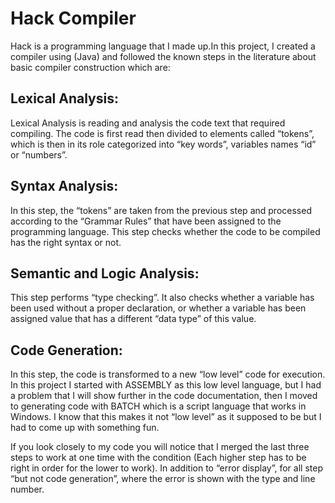# Hack Compiler
Hack is a programming language that I made up.In this project, I created a compiler using (Java) and followed the known steps in the literature about basic compiler construction which are:


## Lexical Analysis:
Lexical Analysis is reading and analysis the code text that required compiling. The code is first read then divided to elements called “tokens”, which is then in its role categorized into “key words”, variables names “id” or “numbers”.

## Syntax Analysis:
In this step, the “tokens” are taken from the previous step and processed according to the “Grammar Rules” that have been assigned to the programming language. This step checks whether the code to be compiled has the right syntax or not.

## Semantic and Logic Analysis:
This step performs “type checking”. It also checks whether a variable has been used without a proper declaration, or whether a variable has been assigned value that has a different “data type” of this value.

## Code Generation:
In this step, the code is transformed to a new “low level” code for execution.
In this project I started with ASSEMBLY as this low level language, but I had a problem that I will show further in the code documentation, then I moved to generating code with BATCH which is a script language that works in Windows. I know that this makes it not “low level” as it supposed to be but I had to come up with something fun.

If you look closely to my code you will notice that I merged the last three steps to work at one time with the condition (Each higher step has to be right in order for the lower to work). In addition to “error display”, for all step “but not code generation”, where the error is shown with the type and line number.


